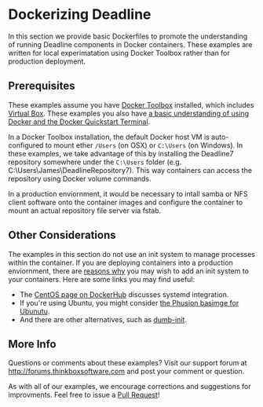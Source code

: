 # Dockerizing Deadline #

In this section we provide basic Dockerfiles to promote the understanding of running Deadline components in
Docker containers. These examples are written for local experimatation using Docker Toolbox rather than for
production deployment.

## Prerequisites ###
These examples assume you have [Docker Toolbox](https://www.docker.com/products/docker-toolbox) installed, which 
includes [Virtual Box](https://www.virtualbox.org/).  These examples you also have 
[a basic understanding of using Docker and the Docker Quickstart Terminal](https://docs.docker.com/windows/).

In a Docker Toolbox installation, the default Docker host VM is auto-configured to mount ether ```/Users``` (on OSX) or 
```C:\Users``` (on Windows).  In these examples, we take advantage of this by installing the Deadline7 repository 
somewhere under the ```C:\Users``` folder (e.g. C:\Users\James\DeadlineRepository7).  This way containers can access the 
repository using Docker volume commands.

In a production enviornment, it would be necessary to intall samba or NFS client software onto the container images and 
configure the container to mount an actual repository file server via fstab.

## Other Considerations ##

The examples in this section do not use an init system to manage processes within the container.  If you are deploying 
containers into a production enviornment, there are 
[reasons why](https://blog.phusion.nl/2015/01/20/docker-and-the-pid-1-zombie-reaping-problem/) you may wish to add 
an init system to your containers.  Here are some links you may find useful:

* The [CentOS page on DockerHub](https://hub.docker.com/_/centos/) discusses systemd integration.
* If you're using Ubuntu, you might consider [the Phusion basimge for Ubunutu](http://phusion.github.io/baseimage-docker/).
* And there are other alternatives, such as [dumb-init](https://github.com/Yelp/dumb-init).


## More Info ##

Questions or comments about these examples?  Visit our support forum at http://forums.thinkboxsoftware.com and post your 
comment or question.

As with all of our examples, we encourage corrections and suggestions for improvments. Feel free to issue a 
[Pull Request](https://help.github.com/articles/using-pull-requests/)!